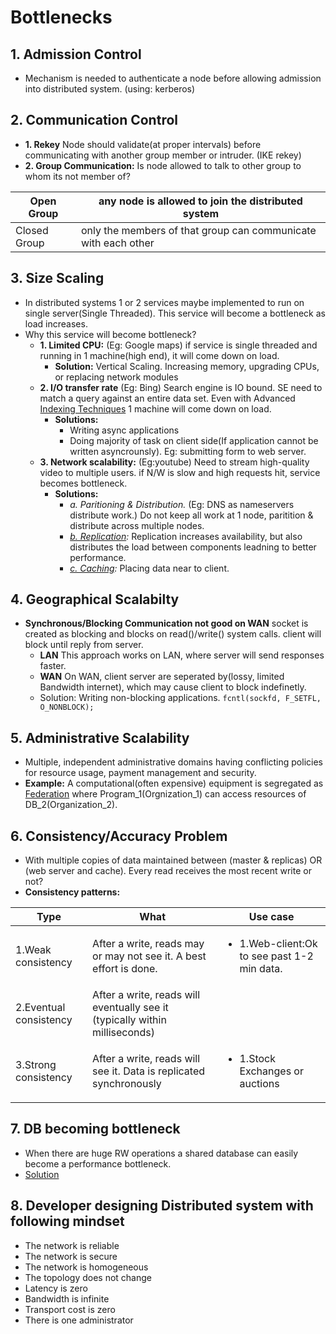 # Bottlenecks

## 1. Admission Control
  - Mechanism is needed to authenticate a node before allowing admission into distributed system. (using: kerberos)
  
## 2. Communication Control
- **1. Rekey** Node should validate(at proper intervals) before communicating with another group member or intruder. (IKE rekey)
- **2. Group Communication:** Is node allowed to talk to other group to whom its not member of?

|Open Group|any node is allowed to join the distributed system|
|---|---|
|Closed Group| only the members of that group can communicate with each other|
  
## 3. Size Scaling
- In distributed systems 1 or 2 services maybe implemented to run on single server(Single Threaded). This service will become a bottleneck as load increases.
- Why this service will become bottleneck?
  - **1. Limited CPU:** (Eg: Google maps) if service is single threaded and running in 1 machine(high end), it will come down on load.
    - **Solution:** Vertical Scaling. Increasing memory, upgrading CPUs, or replacing network modules
  - **2. I/O transfer rate** (Eg: Bing) Search engine is IO bound. SE need to match a query against an entire data set. Even with Advanced [Indexing Techniques](https://github.com/amitkumar50/Code-examples/blob/master/System-Design/Concepts/Indexing/README.md) 1 machine will come down on load.
    - **Solutions:**
      - Writing async applications
      - Doing majority of task on client side(If application cannot be written asyncrounsly). Eg: submitting form to web server.
  - **3. Network scalability:** (Eg:youtube) Need to stream high-quality video to multiple users. if N/W is slow and high requests hit, service becomes bottleneck.
    - **Solutions:**
      - *a. Paritioning & Distribution.* (Eg: DNS as nameservers distribute work.) Do not keep all work at 1 node, paritition & distribute across multiple nodes.
      - *[b. Replication](https://github.com/amitkumar50/Code-examples/tree/master/System-Design/Concepts/Databases/Database_Scaling):* Replication increases
availability, but also distributes the load between components leadning to better performance.
      - *[c. Caching](https://github.com/amitkumar50/Code-examples/tree/master/System-Design/Concepts/Cache/Where_Cache_Can_Be_Placed):* Placing data near to client.
    
## 4. Geographical Scalabilty
  - **Synchronous/Blocking Communication not good on WAN** socket is created as blocking and blocks on read()/write() system calls. client will block until reply from server.
    - **LAN** This approach works on LAN, where server will send responses faster.
    - **WAN** On WAN, client server are seperated by(lossy, limited Bandwidth internet), which may cause client to block indefinetly.
    - Solution: Writing non-blocking applications. `fcntl(sockfd, F_SETFL, O_NONBLOCK);`

## 5. Administrative Scalability
  - Multiple, independent administrative domains having conflicting policies for resource usage, payment management and security.
  - **Example:** A computational(often expensive) equipment is segregated as [Federation](https://github.com/amitkumar50/Code-examples/blob/master/System-Design/Concepts/Databases/Database_Scaling/README.md) where Program_1(Orgnization_1) can access resources of DB_2(Organization_2).
    
## 6. Consistency/Accuracy Problem
- With multiple copies of data maintained between (master & replicas) OR (web server and cache). Every read receives the most recent write or not?
- **Consistency patterns:**

|Type|What|Use case|
|---|---|---|
|1.Weak consistency|After a write, reads may or may not see it. A best effort is done.|<ul><li>1.Web-client:Ok to see past 1-2 min data.</li></ul>|
|2.Eventual consistency|After a write, reads will eventually see it (typically within milliseconds)||
|3.Strong consistency|After a write, reads will see it. Data is replicated synchronously|<ul><li>1.Stock Exchanges or auctions</li></ul>|

## 7. DB becoming bottleneck
- When there are huge RW operations a shared database can easily become a performance bottleneck.
- [Solution](https://github.com/amitkumar50/Code-examples/blob/master/System-Design/Concepts/Databases/Database_Scaling/README.md)

## 8. Developer designing Distributed system with following mindset
- The network is reliable
- The network is secure
- The network is homogeneous
- The topology does not change
- Latency is zero
- Bandwidth is infinite
- Transport cost is zero
- There is one administrator
